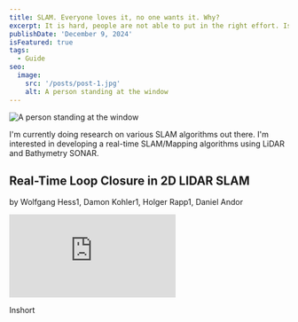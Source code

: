 ```yaml
---
title: SLAM. Everyone loves it, no one wants it. Why?
excerpt: It is hard, people are not able to put in the right effort. Is it even worth it?
publishDate: 'December 9, 2024'
isFeatured: true
tags:
  - Guide
seo:
  image:
    src: '/posts/post-1.jpg'
    alt: A person standing at the window
---
```


![A person standing at the window](/posts/post-1.jpg)

I'm currently doing research on various SLAM algorithms out there. I'm interested in developing a real-time SLAM/Mapping algorithms using LiDAR and Bathymetry SONAR.

## Real-Time Loop Closure in 2D LIDAR SLAM
by Wolfgang Hess1, Damon Kohler1, Holger Rapp1, Daniel Andor

![Link to the paper](https://static.googleusercontent.com/media/research.google.com/en//pubs/archive/45466.pdf)

Inshort

